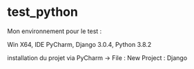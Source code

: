 # test_python

Mon environnement pour le test :

Win X64, 
IDE PyCharm, 
Django 3.0.4, 
Python 3.8.2 

installation du projet via PyCharm -> File : New Project : Django
